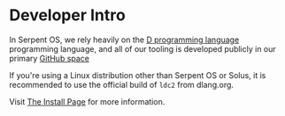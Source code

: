 # Developer Intro

In Serpent OS, we rely heavily on the [D programming language](https://dlang.org) programming language,
and all of our tooling is developed publicly in our primary [GitHub space](https://github.com/serpent-os)

If you're using a Linux distribution other than Serpent OS or Solus, it is recommended to use the official
build of `ldc2` from dlang.org.

Visit [The Install Page](https://dlang.org/install.html) for more information.
